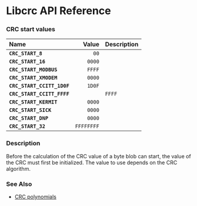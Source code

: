 # Libcrc API Reference

### CRC start values

| Name | Value | Description |
| :--- | ---: | :--- |
|**`CRC_START_8`**|`00`||
|**`CRC_START_16`**|`0000`||
|**`CRC_START_MODBUS`**|`FFFF`||
|**`CRC_START_XMODEM`**|`0000`||
|**`CRC_START_CCITT_1D0F`**|`1D0F`||
|**`CRC_START_CCITT_FFFF`**||`FFFF`||
|**`CRC_START_KERMIT`**|`0000`||
|**`CRC_START_SICK`**|`0000`||
|**`CRC_START_DNP`**|`0000`||
|**`CRC_START_32`**|`FFFFFFFF`||

### Description

Before the calculation of the CRC value of a byte blob can start, the value of the CRC
must first be initialized. The value to use depends on the CRC algorithm.

### See Also

* [CRC polynomials](CRC_POLY.md)
